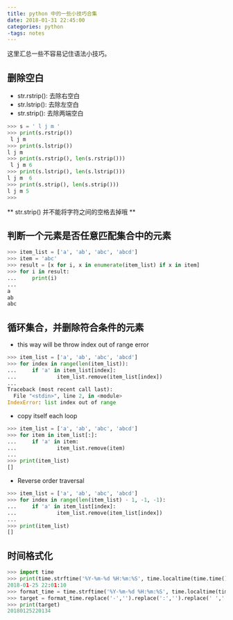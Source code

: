 ```yaml
---
title: python 中的一些小技巧合集
date: 2018-01-31 22:45:00
categories: python
-tags: notes 
---
```


这里汇总一些不容易记住语法小技巧。

<!--more-->

## 删除空白

* str.rstrip(): 去除右空白
* str.lstrip(): 去除左空白
* str.strip(): 去除两端空白

```python
>>> s = ' l j m '
>>> print(s.rstrip())
 l j m
>>> print(s.lstrip())
l j m
>>> print(s.rstrip(), len(s.rstrip()))
 l j m 6
>>> print(s.lstrip(), len(s.lstrip()))
l j m  6
>>> print(s.strip(), len(s.strip()))
l j m 5
>>>

```

** str.strip() 并不能将字符之间的空格去掉哦 **

## 判断一个元素是否任意匹配集合中的元素

```python
>>> item_list = ['a', 'ab', 'abc', 'abcd']
>>> item = 'abc'
>>> result = [x for i, x in enumerate(item_list) if x in item]
>>> for i in result:
...     print(i)
...
a
ab
abc
```

## 循环集合，并删除符合条件的元素


* this way will be throw index out of range error
```python
>>> item_list = ['a', 'ab', 'abc', 'abcd']
>>> for index in range(len(item_list)):
...     if 'a' in item_list[index]:
...             item_list.remove(item_list[index])
...
Traceback (most recent call last):
  File "<stdin>", line 2, in <module>
IndexError: list index out of range
```

* copy itself each loop
```python
>>> item_list = ['a', 'ab', 'abc', 'abcd']
>>> for item in item_list[:]:
...     if 'a' in item:
...             item_list.remove(item)
...
>>> print(item_list)
[]
```

* Reverse order traversal
```python
>>> item_list = ['a', 'ab', 'abc', 'abcd']
>>> for index in range(len(item_list) - 1, -1, -1):
...     if 'a' in item_list[index]:
...             item_list.remove(item_list[index])
...
>>> print(item_list)
[]
```

## 时间格式化

```python
>>> import time
>>> print(time.strftime('%Y-%m-%d %H:%m:%S', time.localtime(time.time())))
2018-01-25 22:01:10
>>> format_time = time.strftime('%Y-%m-%d %H:%m:%S', time.localtime(time.time()))
>>> target = format_time.replace('-','').replace(':','').replace(' ','')
>>> print(target)
20180125220134
```